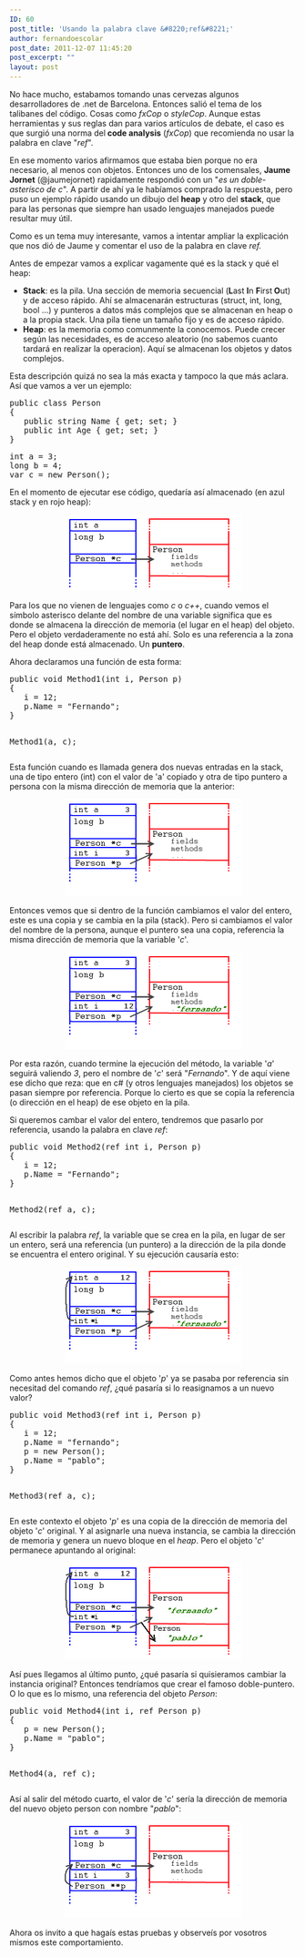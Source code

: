 ```yaml
---
ID: 60
post_title: 'Usando la palabra clave &#8220;ref&#8221;'
author: fernandoescolar
post_date: 2011-12-07 11:45:20
post_excerpt: ""
layout: post
---
```

<p>No hace mucho, estabamos tomando unas cervezas algunos desarrolladores de .net de Barcelona. Entonces sali&oacute; el tema de los talibanes del c&oacute;digo. Cosas como <em>fxCop</em> o <em>styleCop</em>. Aunque estas herramientas y sus reglas dan para varios art&iacute;culos de debate, el caso es que surgi&oacute; una norma del<strong> code analysis</strong> (<em>fxCop</em>) que recomienda no usar la palabra en clave "<em>ref</em>".</p>
<p>En ese momento varios afirmamos que estaba bien porque no era necesario, al menos con objetos. Entonces uno de los comensales, <strong>Jaume Jornet</strong> (@jaumejornet) rapidamente respondi&oacute; con un "<em>es un doble-aster&iacute;sco de c</em>". A partir de ah&iacute; ya le hab&iacute;amos comprado la respuesta, pero puso un ejemplo r&aacute;pido usando un dibujo del <strong>heap</strong> y otro del <strong>stack</strong>, que para las personas que siempre han usado lenguajes manejados puede resultar muy &uacute;til.</p>
<p>Como es un tema muy interesante, vamos a intentar ampliar la explicaci&oacute;n que nos di&oacute; de Jaume y comentar el uso de la palabra en clave <em>ref.</em></p>
<p>Antes de empezar vamos a explicar vagamente qu&eacute; es la stack y qu&eacute; el heap:</p>
<ul>
<li><strong>Stack</strong>: es la pila. Una secci&oacute;n de memoria secuencial (<strong>L</strong>ast <strong>I</strong>n <strong>F</strong>irst<strong> O</strong>ut) y de acceso r&aacute;pido. Ah&iacute; se almacenar&aacute;n estructuras (struct, int, long, bool ...) y punteros a datos m&aacute;s complejos que se almacenan en heap o a la propia stack. Una pila tiene un tama&ntilde;o fijo y es de acceso r&aacute;pido.</li>
<li><strong>Heap</strong>: es la memoria como comunmente la conocemos. Puede crecer seg&uacute;n las necesidades, es de acceso aleatorio (no sabemos cuanto tardar&aacute; en realizar la operacion). Aqu&iacute; se almacenan los objetos y datos complejos.</li>
</ul>
<p>Esta descripci&oacute;n quiz&aacute; no sea la m&aacute;s exacta y tampoco la que m&aacute;s aclara. As&iacute; que vamos a ver un ejemplo:</p>
<pre class="brush: c#">public class Person
{
   public string Name { get; set; }
   public int Age { get; set; }
}</pre>
<pre class="brush: c#">int a = 3;
long b = 4;
var c = new Person();</pre>
<p>En el momento de ejecutar ese c&oacute;digo, quedar&iacute;a as&iacute; almacenado (en azul stack y en rojo heap):</p>
<center><img src="/public/uploads/2012/09/stack1.png" alt="" width="312" height="134" /></center>
<p>Para los que no vienen de lenguajes como <em>c</em> o <em>c++</em>, cuando vemos el s&iacute;mbolo asterisco delante del nombre de una variable significa que es donde se almacena la direcci&oacute;n de memoria (el lugar en el heap) del objeto. Pero el objeto verdaderamente no est&aacute; ah&iacute;. Solo es una referencia a la zona del heap donde est&aacute; almacenado. Un <strong>puntero</strong>.</p>
<p>Ahora declaramos una funci&oacute;n de esta forma:</p>
<pre class="brush: c#">public void Method1(int i, Person p)
{
   i = 12;
   p.Name = "Fernando";
}

Method1(a, c);</pre>
<p>Esta funci&oacute;n cuando es llamada genera dos nuevas entradas en la stack, una de tipo entero (int) con el valor de 'a' copiado y otra de tipo puntero a persona con la misma direcci&oacute;n de memoria que la anterior:</p>
<center><img src="/public/uploads/2012/09/stack2.png" alt="" width="312" height="170" /></center>
<p>Entonces vemos que si dentro de la funci&oacute;n cambiamos el valor del entero, este es una copia y se cambia en la pila (stack). Pero si cambiamos el valor del nombre de la persona, aunque el puntero sea una copia, referencia la misma direcci&oacute;n de memoria que la variable '<em>c</em>'.</p>
<center><img src="/public/uploads/2012/09/stack3.png" alt="" width="312" height="170" /></center>
<p>Por esta raz&oacute;n, cuando termine la ejecuci&oacute;n del m&eacute;todo, la variable '<em>a</em>' seguir&aacute; valiendo <em>3</em>, pero el nombre de '<em>c</em>' ser&aacute; "<em>Fernando</em>". Y de aqu&iacute; viene ese dicho que reza: que en c# (y otros lenguajes manejados) los objetos se pasan siempre por referencia. Porque lo cierto es que se copia la referencia (o direcci&oacute;n en el heap) de ese objeto en la pila.</p>
<p>Si queremos cambar el valor del entero, tendremos que pasarlo por referencia, usando la palabra en clave <em>ref</em>:</p>
<pre class="brush: c#">public void Method2(ref int i, Person p)
{
   i = 12;
   p.Name = "Fernando";
}

Method2(ref a, c);</pre>
<p>Al escribir la palabra <i>ref</i>, la variable que se crea en la pila, en lugar de ser un entero, ser&aacute; una referencia (un puntero) a la direcci&oacute;n de la pila donde se encuentra el entero original. Y su ejecuci&oacute;n causar&iacute;a esto:</p>
<center><img src="/public/uploads/2012/09/stack4.png" alt="" width="312" height="170" /></center>
<p>Como antes hemos dicho que el objeto '<em>p</em>' ya se pasaba por referencia sin necesitad del comando&nbsp;<em>ref</em>, &iquest;qu&eacute; pasar&iacute;a si lo reasignamos a un nuevo valor?</p>
<pre class="brush: c#">public void Method3(ref int i, Person p)
{
   i = 12;
   p.Name = "fernando";
   p = new Person();
   p.Name = "pablo";
}

Method3(ref a, c);</pre>
<p>En este contexto el objeto '<em>p</em>' es una copia de la direcci&oacute;n de memoria del objeto '<em>c</em>' original. Y al asignarle una nueva instancia, se cambia la direcci&oacute;n de memoria y genera un nuevo bloque en el <em>heap</em>. Pero el objeto '<em>c</em>' permanece apuntando al original:</p>
<center><img src="/public/uploads/2012/09/stack5.png" alt="" width="312" height="170" /></center>
<p>As&iacute; pues llegamos al &uacute;ltimo punto, &iquest;qu&eacute; pasar&iacute;a si quisieramos cambiar la instancia original? Entonces tendr&iacute;amos que crear el famoso doble-puntero. O lo que es lo mismo, una referencia del objeto <em>Person</em>:</p>
<pre class="brush: c#">public void Method4(int i, ref Person p)
{
   p = new Person();
   p.Name = "pablo";
}

Method4(a, ref c);</pre>
<p>As&iacute; al salir del m&eacute;todo cuarto, el valor de '<em>c</em>' ser&iacute;a la direcci&oacute;n de memoria del nuevo objeto person con nombre "<em>pablo</em>":</p>
<center><img src="/public/uploads/2012/09/stack6.png" alt="" width="312" height="170" /></center>
<p>Ahora os invito a que haga&iacute;s estas pruebas y observe&iacute;s por vosotros mismos este comportamiento.</p>
